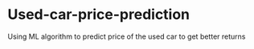 # Used-car-price-prediction
Using ML algorithm to predict price of the used car to get better returns
